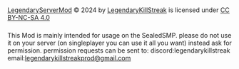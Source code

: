 ### 
<a href="https://github.com/LegendaryKillStreak/legendaryserver---mod-template-1.21.1">LegendaryServerMod</a> © 2024 by <a href="https://legendarykillstreak.carrd.co/">LegendaryKillStreak</a> is licensed under <a href="https://creativecommons.org/licenses/by-nc-sa/4.0/">CC BY-NC-SA 4.0</a><img src="https://mirrors.creativecommons.org/presskit/icons/cc.svg" alt="" style="max-width: 1em;max-height:1em;margin-left: .2em;"><img src="https://mirrors.creativecommons.org/presskit/icons/by.svg" alt="" style="max-width: 1em;max-height:1em;margin-left: .2em;"><img src="https://mirrors.creativecommons.org/presskit/icons/nc.svg" alt="" style="max-width: 1em;max-height:1em;margin-left: .2em;"><img src="https://mirrors.creativecommons.org/presskit/icons/sa.svg" alt="" style="max-width: 1em;max-height:1em;margin-left: .2em;">
### 
This Mod is mainly intended for usage on the SealedSMP. please do not use it on your server (on singleplayer you can use it all you want) 
instead ask for permission. permission requests can be sent to:
discord:legendarykillstreak
email:legendarykillstreakprod@gmail.com


